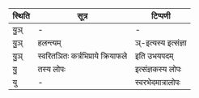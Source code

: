 | स्थिति | सूत्र | टिप्पणी |
| ----- | ------- | ------ |
| यु॒ञ् | - | - |
| यु॒ञ् | हलन्त्यम् | ञ्-इत्यस्य इत्संज्ञा |
| यु॒ञ् | स्वरितञितः कर्त्रभिप्राये क्रियाफले | इति उभयपदम् |
| यु॒ | तस्य लोपः | इत्संज्ञकस्य लोपः |
| यु | - | स्वरभेदमात्रालोपः |
